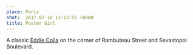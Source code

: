 ```yaml
---
place: Paris
shot:  2017-07-10 11:13:55 +0000
title: Poster Girl
---
```


A classic [Eddie Colla](https://www.eddiecolla.com/) on the corner of Rambuteau Street and Sevastopol Boulevard.
